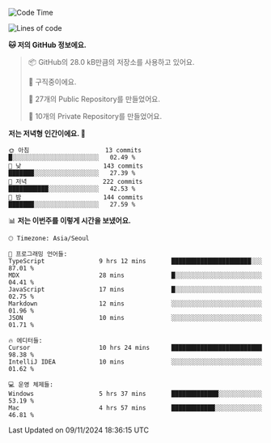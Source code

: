   <!--START_SECTION:waka-->
![Code Time](http://img.shields.io/badge/Code%20Time-901%20hrs%205%20mins-blue)

![Lines of code](https://img.shields.io/badge/%EC%A0%80%EB%8A%94%20%EC%97%AC%ED%83%9C%EA%B9%8C%EC%A7%80%20-413.3%20thousand%20%EC%A4%84%EC%9D%98%20%EC%BD%94%EB%93%9C%EB%A5%BC%20%EC%9E%91%EC%84%B1%ED%96%88%EC%96%B4%EC%9A%94.-blue)

**🐱 저의 GitHub 정보에요.** 

> 📦 GitHub의 28.0 kB만큼의 저장소를 사용하고 있어요. 
 > 
> 💼 구직중이에요.
 > 
> 📜 27개의 Public Repository를 만들었어요. 
 > 
> 🔑 10개의 Private Repository를 만들었어요. 
 > 
**저는 저녁형 인간이에요. 🦉** 

```text
🌞 아침                     13 commits          █░░░░░░░░░░░░░░░░░░░░░░░░   02.49 % 
🌆 낮　                     143 commits         ███████░░░░░░░░░░░░░░░░░░   27.39 % 
🌃 저녁                     222 commits         ███████████░░░░░░░░░░░░░░   42.53 % 
🌙 밤　                     144 commits         ███████░░░░░░░░░░░░░░░░░░   27.59 % 
```


📊 **저는 이번주를 이렇게 시간을 보냈어요.** 

```text
🕑︎ Timezone: Asia/Seoul

💬 프로그래밍 언어들: 
TypeScript               9 hrs 12 mins       ██████████████████████░░░   87.01 % 
MDX                      28 mins             █░░░░░░░░░░░░░░░░░░░░░░░░   04.41 % 
JavaScript               17 mins             █░░░░░░░░░░░░░░░░░░░░░░░░   02.75 % 
Markdown                 12 mins             ░░░░░░░░░░░░░░░░░░░░░░░░░   01.96 % 
JSON                     10 mins             ░░░░░░░░░░░░░░░░░░░░░░░░░   01.71 % 

🔥 에디터들: 
Cursor                   10 hrs 24 mins      █████████████████████████   98.38 % 
IntelliJ IDEA            10 mins             ░░░░░░░░░░░░░░░░░░░░░░░░░   01.62 % 

💻 운영 체제들: 
Windows                  5 hrs 37 mins       █████████████░░░░░░░░░░░░   53.19 % 
Mac                      4 hrs 57 mins       ████████████░░░░░░░░░░░░░   46.81 % 
```


 Last Updated on 09/11/2024 18:36:15 UTC
<!--END_SECTION:waka-->
